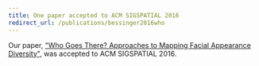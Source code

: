 ```yaml
---
title: One paper accepted to ACM SIGSPATIAL 2016
redirect_url: /publications/bessinger2016who
---
```


Our paper, <a href="{{ site.baseurl }}/publications/bessinger2016who/index.html">"Who Goes There? Approaches to Mapping Facial Appearance Diversity"</a>, was accepted to ACM SIGSPATIAL 2016.
